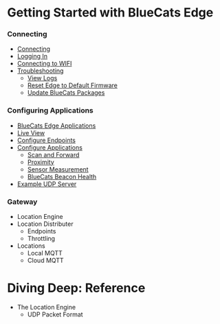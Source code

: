 # Getting Started with BlueCats Edge

### Connecting

- [Connecting](https://github.com/bluecats/bluecats-docs-edge/blob/master/getting-started-connect.md#connecting-to-the-edge)
- [Logging In](https://github.com/bluecats/bluecats-docs-edge/blob/master/getting-started-connect.md#logging-in)
- [Connecting to WIFI](https://github.com/bluecats/bluecats-docs-edge/blob/master/getting-started-connect.md#connecting-to-internet-via-wifi)
- [Troubleshooting](https://github.com/bluecats/bluecats-docs-edge/blob/master/getting-started-connect.md#troubleshooting)
  - [View Logs](https://github.com/bluecats/bluecats-docs-edge/blob/master/getting-started-connect.md#viewing-local-logs)
  - [Reset Edge to Default Firmware](https://github.com/bluecats/bluecats-docs-edge/blob/master/getting-started-connect.md#resetting-edge-to-default-firmware-when-locked-out)
  - [Update BlueCats Packages](https://github.com/bluecats/bluecats-docs-edge/blob/master/getting-started-connect.md#updating-bluecats-edge-packages)

### Configuring Applications

- [BlueCats Edge Applications](https://github.com/bluecats/bluecats-docs-edge/blob/master/getting-started-edge-applications.md#bluecats-edge-applications---overview)
- [Live View](https://github.com/bluecats/bluecats-docs-edge/blob/master/getting-started-edge-applications.md#live-view)
- [Configure Endpoints](https://github.com/bluecats/bluecats-docs-edge/blob/master/getting-started-edge-applications.md#configure-endpoints)
- [Configure Applications](https://github.com/bluecats/bluecats-docs-edge/blob/master/getting-started-edge-applications.md#configure-applications)
    - [Scan and Forward](https://github.com/bluecats/bluecats-docs-edge/blob/master/getting-started-edge-applications.md#application---scan-and-forward)
    - [Proximity](https://github.com/bluecats/bluecats-docs-edge/blob/master/getting-started-edge-applications.md#application---proximity)
    - [Sensor Measurement](https://github.com/bluecats/bluecats-docs-edge/blob/master/getting-started-edge-applications.md#application---sensor-measurement)
    - [BlueCats Beacon Health](https://github.com/bluecats/bluecats-docs-edge/blob/master/getting-started-edge-applications.md#application---bluecats-beacon-health)
- [Example UDP Server](https://github.com/bluecats/bluecats-docs-edge/blob/master/getting-started-edge-applications.md#example---receiving-data-with-a-simple-udp-server)

### Gateway

- Location Engine
- Location Distributer
	- Endpoints
	- Throttling
- Locations
	- Local MQTT
	- Cloud MQTT

# Diving Deep: Reference

- The Location Engine
	- UDP Packet Format
